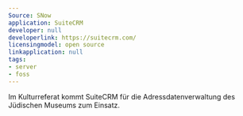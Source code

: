 ```yaml
---
Source: SNow
application: SuiteCRM
developer: null
developerlink: https://suitecrm.com/
licensingmodel: open source
linkapplication: null
tags:
- server
- foss
---
```

Im Kulturreferat  kommt SuiteCRM für die Adressdatenverwaltung des Jüdischen Museums zum Einsatz.

